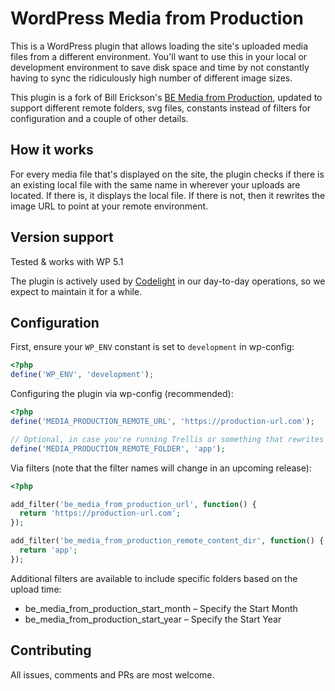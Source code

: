 # WordPress Media from Production
This is a WordPress plugin that allows loading the site's uploaded media files from a different environment. 
You'll want to use this in your local or development environment to save disk space and time by not constantly having to sync the ridiculously high number of different image sizes.  

This plugin is a fork of Bill Erickson's [BE Media from Production](https://github.com/billerickson/BE-Media-from-Production), updated to support different remote folders, svg files, constants instead of filters for configuration and a couple of other details.

## How it works
For every media file that's displayed on the site, the plugin checks if there is an existing local file with the same name in wherever your uploads are located.
If there is, it displays the local file. If there is not, then it rewrites the image URL to point at your remote environment.

## Version support
Tested & works with WP 5.1  

The plugin is actively used by [Codelight](https://codelight.eu/) in our day-to-day operations, so we expect to maintain it for a while.


## Configuration
First, ensure your `WP_ENV` constant is set to `development` in wp-config:
```php
<?php
define('WP_ENV', 'development');
```

Configuring the plugin via wp-config (recommended):
```php
<?php
define('MEDIA_PRODUCTION_REMOTE_URL', 'https://production-url.com');

// Optional, in case you're running Trellis or something that rewrites wp-content folder name
define('MEDIA_PRODUCTION_REMOTE_FOLDER', 'app');

```

Via filters (note that the filter names will change in an upcoming release):
```php
<?php

add_filter('be_media_from_production_url', function() {
  return 'https://production-url.com';
});

add_filter('be_media_from_production_remote_content_dir', function() {
  return 'app';
});
```

Additional filters are available to include specific folders based on the upload time:
- be_media_from_production_start_month – Specify the Start Month
- be_media_from_production_start_year – Specify the Start Year

## Contributing
All issues, comments and PRs are most welcome.
